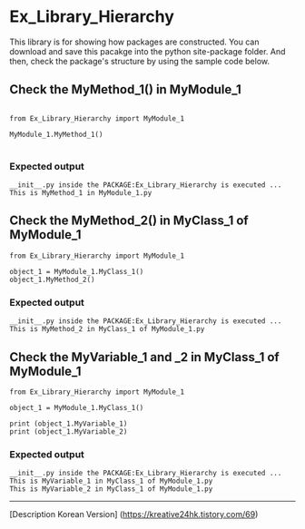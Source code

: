 # Ex_Library_Hierarchy

This library is for showing how packages are constructed. You can download and save this pacakge into the python site-package folder. And then, check the package's structure by using the sample code below.

## Check the MyMethod_1() in MyModule_1

<pre>
<code>
from Ex_Library_Hierarchy import MyModule_1

MyModule_1.MyMethod_1()
</code>
</pre>

### Expected output
```
__init__.py inside the PACKAGE:Ex_Library_Hierarchy is executed ...
This is MyMethod_1 in MyModule_1.py
```

## Check the MyMethod_2() in MyClass_1 of MyModule_1

```
from Ex_Library_Hierarchy import MyModule_1

object_1 = MyModule_1.MyClass_1()
object_1.MyMethod_2()
```

### Expected output
```
__init__.py inside the PACKAGE:Ex_Library_Hierarchy is executed ...
This is MyMethod_2 in MyClass_1 of MyModule_1.py
```

## Check the MyVariable_1 and _2 in MyClass_1 of MyModule_1
```
from Ex_Library_Hierarchy import MyModule_1

object_1 = MyModule_1.MyClass_1()

print (object_1.MyVariable_1)
print (object_1.MyVariable_2)
```

### Expected output
```
__init__.py inside the PACKAGE:Ex_Library_Hierarchy is executed ...
This is MyVariable_1 in MyClass_1 of MyModule_1.py
This is MyVariable_2 in MyClass_1 of MyModule_1.py
```


- - -
[Description Korean Version] (https://kreative24hk.tistory.com/69)

